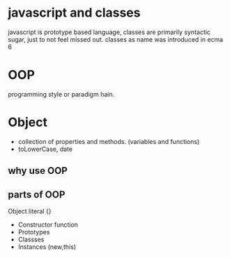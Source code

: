# javascript and classes
javascript is prototype based language, classes are primarily syntactic sugar, just to not feel missed out.
classes as name was introduced in ecma 6

# OOP

programming style or paradigm hain. 


# Object
- collection of properties and methods. (variables and functions)
- toLowerCase, date

## why use OOP


## parts of OOP
Object literal {}

- Constructor function 
- Prototypes
- Classses
- Instances (new,this)



